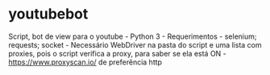 # youtubebot
Script, bot de view para o youtube - Python 3 - Requerimentos - selenium; requests; socket - Necessário WebDriver na pasta do script e uma lista com proxies, pois o script verifica a proxy, para saber se ela está ON - https://www.proxyscan.io/ de preferência http
